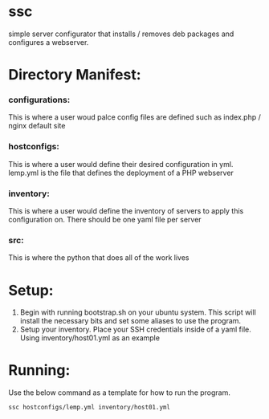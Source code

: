 # ssc
simple server configurator that installs / removes deb packages and configures a webserver.


# Directory Manifest:


### configurations:
This is where a user woud palce config files are defined such as index.php / nginx default site 

### hostconfigs:
This is where a user would define their desired configuration in yml. lemp.yml is the file that defines the deployment of a PHP webserver 

### inventory:
This is where a user would define the inventory of servers to apply this configuration on. There should be one yaml file per server

### src:
This is where the python that does all of the work lives


# Setup:

1. Begin with running bootstrap.sh on your ubuntu system. This script will install the necessary bits and set some aliases to use the program. 
2. Setup your inventory. Place your SSH credentials inside of a yaml file. Using inventory/host01.yml as an example 

# Running:

Use the below command as a template for how to run the program. 

```ssc hostconfigs/lemp.yml inventory/host01.yml```

